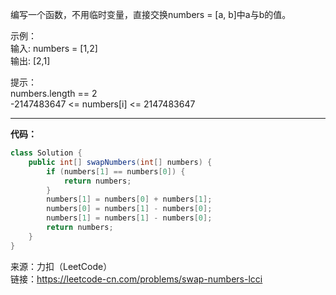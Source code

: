 编写一个函数，不用临时变量，直接交换numbers = [a, b]中a与b的值。                          

示例：                              
输入: numbers = [1,2]                             
输出: [2,1]                             

提示：                                
numbers.length == 2                                 
-2147483647 <= numbers[i] <= 2147483647     

***

**代码：**
```java
class Solution {
    public int[] swapNumbers(int[] numbers) {
        if (numbers[1] == numbers[0]) {
            return numbers;
        }
        numbers[1] = numbers[0] + numbers[1];
        numbers[0] = numbers[1] - numbers[0];
        numbers[1] = numbers[1] - numbers[0];
        return numbers;
    }
}
```

来源：力扣（LeetCode）                                
链接：https://leetcode-cn.com/problems/swap-numbers-lcci
